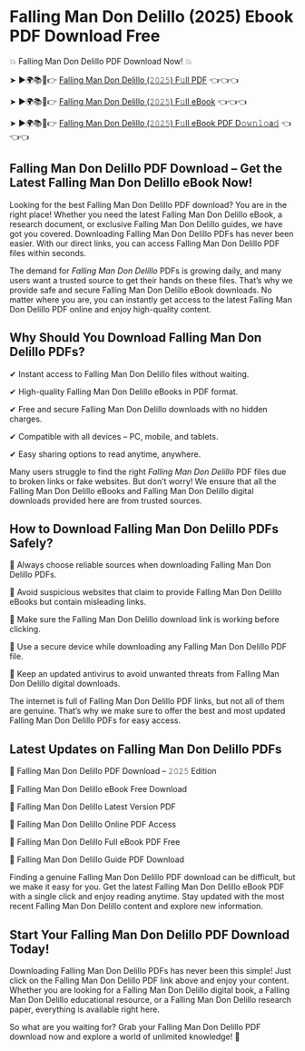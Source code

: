 # Falling Man Don Delillo (2025) Ebook PDF Download Free

💥 Falling Man Don Delillo PDF Download Now! 💥

➤ ►🌍📚📱👉 [Falling Man Don Delillo (𝟸𝟶𝟸𝟻) F𝚞ll PDF](https://getpdf.xyz/falling-man-don-delillo) 👈👈👈


➤ ►🌍📚📱👉 [Falling Man Don Delillo (𝟸𝟶𝟸𝟻) F𝚞ll eBook](https://getpdf.xyz/falling-man-don-delillo) 👈👈👈


➤ ►🌍📚📱👉 [Falling Man Don Delillo (𝟸𝟶𝟸𝟻) F𝚞ll eBook PDF D𝚘𝚠𝚗𝚕𝚘a𝚍](https://getpdf.xyz/falling-man-don-delillo) 👈👈👈


## Falling Man Don Delillo PDF Download – Get the Latest Falling Man Don Delillo eBook Now!

Looking for the best Falling Man Don Delillo PDF download? You are in the right place! Whether you need the latest Falling Man Don Delillo eBook, a research document, or exclusive Falling Man Don Delillo guides, we have got you covered. Downloading Falling Man Don Delillo PDFs has never been easier. With our direct links, you can access Falling Man Don Delillo PDF files within seconds.

The demand for *Falling Man Don Delillo* PDFs is growing daily, and many users want a trusted source to get their hands on these files. That’s why we provide safe and secure Falling Man Don Delillo eBook downloads. No matter where you are, you can instantly get access to the latest Falling Man Don Delillo PDF online and enjoy high-quality content.

## Why Should You Download Falling Man Don Delillo PDFs?

✔ Instant access to Falling Man Don Delillo files without waiting.

✔ High-quality Falling Man Don Delillo eBooks in PDF format.

✔ Free and secure Falling Man Don Delillo downloads with no hidden charges.

✔ Compatible with all devices – PC, mobile, and tablets.

✔ Easy sharing options to read anytime, anywhere.

Many users struggle to find the right *Falling Man Don Delillo* PDF files due to broken links or fake websites. But don’t worry! We ensure that all the Falling Man Don Delillo eBooks and Falling Man Don Delillo digital downloads provided here are from trusted sources.

## How to Download Falling Man Don Delillo PDFs Safely?

📌 Always choose reliable sources when downloading Falling Man Don Delillo PDFs.

📌 Avoid suspicious websites that claim to provide Falling Man Don Delillo eBooks but contain misleading links.

📌 Make sure the Falling Man Don Delillo download link is working before clicking.

📌 Use a secure device while downloading any Falling Man Don Delillo PDF file.

📌 Keep an updated antivirus to avoid unwanted threats from Falling Man Don Delillo digital downloads.

The internet is full of Falling Man Don Delillo PDF links, but not all of them are genuine. That’s why we make sure to offer the best and most updated Falling Man Don Delillo PDFs for easy access.

## Latest Updates on Falling Man Don Delillo PDFs

🔹 Falling Man Don Delillo PDF Download – 𝟸𝟶𝟸𝟻 Edition

🔹 Falling Man Don Delillo eBook Free Download

🔹 Falling Man Don Delillo Latest Version PDF

🔹 Falling Man Don Delillo Online PDF Access

🔹 Falling Man Don Delillo Full eBook PDF Free

🔹 Falling Man Don Delillo Guide PDF Download

Finding a genuine Falling Man Don Delillo PDF download can be difficult, but we make it easy for you. Get the latest Falling Man Don Delillo eBook PDF with a single click and enjoy reading anytime. Stay updated with the most recent Falling Man Don Delillo content and explore new information.

## Start Your Falling Man Don Delillo PDF Download Today!

Downloading Falling Man Don Delillo PDFs has never been this simple! Just click on the Falling Man Don Delillo PDF link above and enjoy your content. Whether you are looking for a Falling Man Don Delillo digital book, a Falling Man Don Delillo educational resource, or a Falling Man Don Delillo research paper, everything is available right here.

So what are you waiting for? Grab your Falling Man Don Delillo PDF download now and explore a world of unlimited knowledge! 🚀